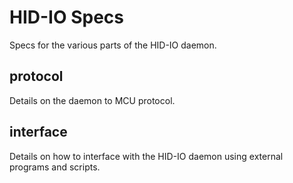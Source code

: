 # HID-IO Specs

Specs for the various parts of the HID-IO daemon.


## protocol

Details on the daemon to MCU protocol.


## interface

Details on how to interface with the HID-IO daemon using external programs and scripts.

